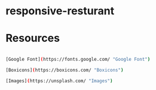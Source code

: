 # responsive-resturant

# Resources
```bash

[Google Font](https://fonts.google.com/ "Google Font")

[Boxicons](https://boxicons.com/ "Boxicons")

[Images](https://unsplash.com/ "Images")

```

